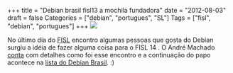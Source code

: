 +++
title = "Debian brasil fisl13 a mochila fundadora"
date = "2012-08-03"
draft = false
Categories = ["debian", "portugues", "SL"]
Tags = ["fisl", "debian", "portugues"]
+++
![](http://softwarelivre.org/thumbnails/0045/8662/mochila_fundamental_debian_fisl14_20120728_155035_display.jpg?1343752003)

No último dia do [FISL](http://www.fisl.org.br) encontro algumas pessoas
que gosta do Debian surgiu a idéia de fazer alguma coisa para o FISL 14
. O André Machado
[conta](http://softwarelivre.org/debian-rs/blog/mochila-fundamental-do-debian-no-fisl-14)
com detalhes como foi esse encontro e a continuação do papo acontece na
[lista do Debian
Brasil](http://lists.alioth.debian.org/pipermail/debian-br-geral/Week-of-Mon-20120730/000039.html).
:)
